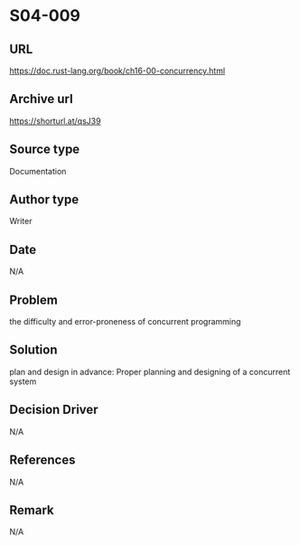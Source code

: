 # S04-009

## URL 
https://doc.rust-lang.org/book/ch16-00-concurrency.html

## Archive url 
https://shorturl.at/qsJ39

## Source type 
Documentation

## Author type 
Writer

## Date 
N/A

## Problem 
the difficulty and error-proneness of concurrent programming

## Solution 
plan and design in advance: Proper planning and designing of a concurrent system 

## Decision Driver 
N/A

## References 
N/A

## Remark
N/A